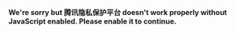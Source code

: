 **We're sorry but 腾讯隐私保护平台 doesn't work properly without JavaScript enabled. Please enable it to continue.**